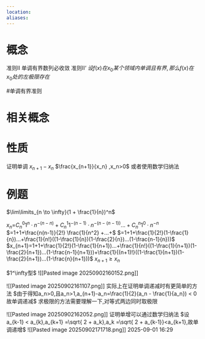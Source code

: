 ```yaml
---
location: 
aliases:
---
```

# 概念
准则Ⅱ  单调有界数列必收敛
准则Ⅱ‘ $设f(x)在x_0某个领域内单调且有界,那么f(x)在x_0处的左极限存在$

#单调有界准则
# 相关概念

# 性质
证明单调
$x_{n+1}-x_{n}$
$\frac{x_{n+1}}{x_n}  ,x_n>0$
或者使用数学归纳法

# 例题
$\lim\limits_{n \to \infty}(1 + \frac{1}{n})^n$

$x_n$=$C_{n}^{0}1^n·n^{-(n-n)}+C_{n}^{1}1^{-(n-1)}·n^{-(n-(n-1))}...+C_{n}^{n}1^0·n^{-n}$
$=1+1+\frac{n(n-1)}{2!} \frac{1}{n^2} +...+$
$=1+1+\frac{1}{2!}(1-\frac{1}{n})...+\frac{1}{n!}((1-\frac{1}{n})(1-\frac{2}{n})...(1-\frac{n-1}{n}))$
$x_{n+1}=1+1+\frac{1}{2!}(1-\frac{1}{n+1})...+\frac{1}{n!}((1-\frac{1}{n+1})(1-\frac{2}{n+1})...(1-\frac{n-1}{n+1}))+\frac{1}{(n+1)!}((1-\frac{1}{n+1})(1-\frac{2}{n+1})...(1-\frac{n}{n+1}))$
$x_{n+1} \geq x_{n}$





$1^\infty型$
![[Pasted image 20250902160152.png]]


![[Pasted image 20250902161107.png]]
实际上在证明单调递减时有更简单的方法
$由于得知a_n>0,且a_n>1,a_{n+1}-a_n=\frac{1}{2}(a_n - \frac{1}{a_n}) < 0故单调递减$
求极限的方法需要理解一下,对等式两边同时取极限

![[Pasted image 20250902162052.png]]
证明单增可以通过数学归纳法
$设a_{k-1} < a_{k},a_{k+1} =\sqrt{ 2 + a_k},a_k =\sqrt{ 2 + a_{k-1}}<a_{k+1},故单调递增$
![[Pasted image 20250902171718.png]]
2025-09-01 16:29



